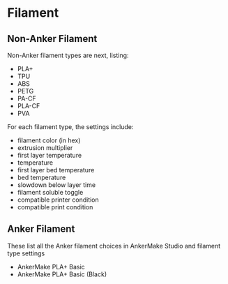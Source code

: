 # Filament
## Non-Anker Filament
Non-Anker filament types are next, listing:
- PLA+
- TPU
- ABS
- PETG
- PA-CF
- PLA-CF
- PVA

For each filament type, the settings include:
- filament color (in hex)
- extrusion multiplier
- first layer temperature
- temperature
- first layer bed temperature
- bed temperature
- slowdown below layer time
- filament soluble toggle
- compatible printer condition
- compatible print condition

## Anker Filament
These list all the Anker filament choices in AnkerMake Studio and filament type settings
- AnkerMake PLA+ Basic
- AnkerMake PLA+ Basic (Black)